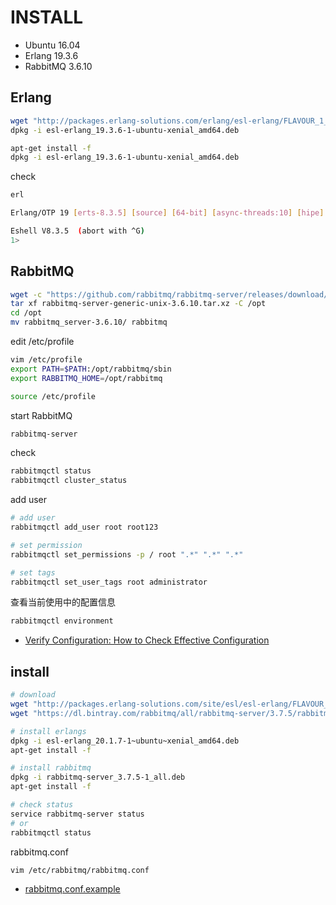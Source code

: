# INSTALL

- Ubuntu 16.04
- Erlang 19.3.6
- RabbitMQ 3.6.10

## Erlang

```sh
wget "http://packages.erlang-solutions.com/erlang/esl-erlang/FLAVOUR_1_general/esl-erlang_19.3.6-1~ubuntu~xenial_amd64.deb"
dpkg -i esl-erlang_19.3.6-1-ubuntu-xenial_amd64.deb

apt-get install -f
dpkg -i esl-erlang_19.3.6-1-ubuntu-xenial_amd64.deb
```

check

```sh
erl

Erlang/OTP 19 [erts-8.3.5] [source] [64-bit] [async-threads:10] [hipe] [kernel-poll:false]

Eshell V8.3.5  (abort with ^G)
1> 
```

## RabbitMQ

```sh
wget -c "https://github.com/rabbitmq/rabbitmq-server/releases/download/rabbitmq_v3_6_10/rabbitmq-server-generic-unix-3.6.10.tar.xz" -O "rabbitmq-server-generic-unix-3.6.10.tar.xz"
tar xf rabbitmq-server-generic-unix-3.6.10.tar.xz -C /opt
cd /opt
mv rabbitmq_server-3.6.10/ rabbitmq
```

edit /etc/profile

```sh
vim /etc/profile
export PATH=$PATH:/opt/rabbitmq/sbin
export RABBITMQ_HOME=/opt/rabbitmq

source /etc/profile
```

start RabbitMQ

```sh
rabbitmq-server
```

check 

```sh
rabbitmqctl status
rabbitmqctl cluster_status
```

add user

```sh
# add user 
rabbitmqctl add_user root root123

# set permission
rabbitmqctl set_permissions -p / root ".*" ".*" ".*"

# set tags
rabbitmqctl set_user_tags root administrator
```

查看当前使用中的配置信息

```sh
rabbitmqctl environment
```

- [Verify Configuration: How to Check Effective Configuration](https://www.rabbitmq.com/configure.html#verify-configuration-effective-configuration)

## install

```sh
# download
wget "http://packages.erlang-solutions.com/site/esl/esl-erlang/FLAVOUR_1_general/esl-erlang_20.1.7-1~ubuntu~xenial_amd64.deb"
wget "https://dl.bintray.com/rabbitmq/all/rabbitmq-server/3.7.5/rabbitmq-server_3.7.5-1_all.deb"

# install erlangs
dpkg -i esl-erlang_20.1.7-1~ubuntu~xenial_amd64.deb 
apt-get install -f

# install rabbitmq
dpkg -i rabbitmq-server_3.7.5-1_all.deb 
apt-get install -f

# check status
service rabbitmq-server status
# or
rabbitmqctl status
```

rabbitmq.conf

```sh
vim /etc/rabbitmq/rabbitmq.conf 
```

- [rabbitmq.conf.example](https://github.com/rabbitmq/rabbitmq-server/blob/master/docs/rabbitmq.conf.example)
